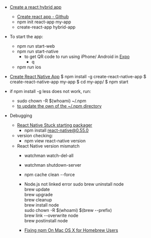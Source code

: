 * [Create a react hybrid app](https://medium.com/@yannickdot/write-once-run-anywhere-with-create-react-native-app-and-react-native-web-ad40db63eed0)
    * [Create react app - Github](https://github.com/facebook/create-react-app)
    * npm init react-app my-app
    * create-react-app hybrid-app
* To start the app:
    * npm run start-web
    * npm run start-native
        * to get QR code to run using iPhone/ Android in [Expo](https://expo.io/)
            * q
    * npm run ios
* [Create React Native App](https://facebook.github.io/react-native/blog/2017/03/13/introducing-create-react-native-app)
$ npm install -g create-react-native-app
$ create-react-native-app my-app
$ cd my-app/
$ npm start

* if npm install -g less does not work, run:
    * sudo chown -R $(whoami) ~/.npm
    * [to update the own of the ~/.npm directory](https://stackoverflow.com/questions/33725639/npm-install-g-less-does-not-work)


* Debugging
    * [React Native Stuck starting packager](https://stackoverflow.com/questions/50724521/react-native-stuck-starting-packager)
        * npm install react-native@0.55.0
    * version checking:
        * npm view react-native version
    * React Native version mismatch
        * watchman watch-del-all
        * watchman shutdown-server
        * npm cache clean --force


        * Node.js not linked error
        sudo brew uninstall node  
        brew update  
        brew upgrade  
        brew cleanup  
        brew install node  
        sudo chown -R $(whoami) $(brew --prefix)  
        brew link --overwrite node  
        brew postinstall node  
        * [Fixing npm On Mac OS X for Homebrew Users](https://gist.github.com/DanHerbert/9520689)
